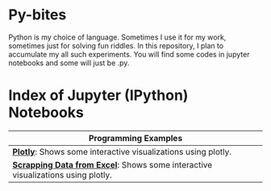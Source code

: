 # Py-bites

Python is my choice of language. Sometimes I use it for my work, sometimes just for solving fun riddles. In this repository, I plan to accumulate my all such experiments. You will find some codes in jupyter notebooks and some will just be .py. 

# Index of Jupyter (IPython) Notebooks

|Programming Examples|
|---|
|[**Plotly**](Plotly.ipynb): Shows some interactive visualizations using plotly.|
|[**Scrapping Data from Excel**]('Scrapping_Data_from_Excel.ipynb'): Shows some interactive visualizations using plotly.|

